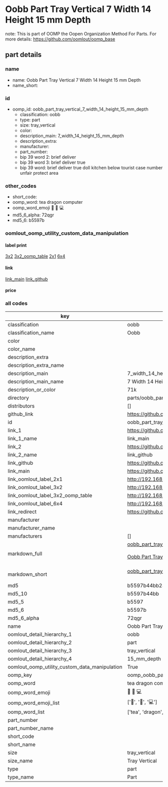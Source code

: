 # Oobb Part Tray Vertical 7 Width 14 Height 15 mm Depth  

note: This is part of OOMP the Oopen Organization Method For Parts. For more details: https://github.com/oomlout/oomp_base

##  part details
  







### name
* name: Oobb Part Tray Vertical 7 Width 14 Height 15 mm Depth
* name_short: 
### id
* oomp_id: oobb_part_tray_vertical_7_width_14_height_15_mm_depth
  * classification: oobb
  * type: part
  * size: tray_vertical
  * color: 
  * description_main: 7_width_14_height_15_mm_depth
  * description_extra: 
  * manufacturer: 
  * part_number: 
  * bip 39 word 2: brief deliver
  * bip 39 word 3: brief deliver true
  * bip 39 word: brief deliver true doll kitchen below tourist case number unfair protect area

### other_codes
* short_code: 
* oomp_word: tea dragon computer
* oomp_word_emoji :tea: :dragon: :computer:
* md5_6_alpha: 72qgr
* md5_6: b5597b






### oomlout_oomp_utility_custom_data_manipulation
#### label print
[3x2](http://192.168.1.245:1112/?label=oomp%2072qgr)
[3x2_oomp_table](http://192.168.1.108:1112/?label=oomp%2072qgr)
[2x1](http://192.168.1.242:1112/?label=oomp%2072qgr)
[6x4](http://192.168.1.55:1112/?label=oomp%2072qgr)    

#### link

[link_main](https://github.com/oomlout/oomlout_oomp_version_1_messy/tree/main/parts/oobb_part_tray_vertical_7_width_14_height_15_mm_depth) [link_github](https://github.com/oomlout/oomlout_oomp_version_1_messy/tree/main/parts/oobb_part_tray_vertical_7_width_14_height_15_mm_depth)                             

#### price







### all codes 
| key | value |  
| --- | --- |  
| classification | oobb |  
| classification_name | Oobb |  
| color |  |  
| color_name |  |  
| description_extra |  |  
| description_extra_name |  |  
| description_main | 7_width_14_height_15_mm_depth |  
| description_main_name | 7 Width 14 Height 15 mm Depth |  
| description_or_color | 71k |  
| directory | parts/oobb_part_tray_vertical_7_width_14_height_15_mm_depth |  
| distributors | [] |  
| github_link | https://github.com/oomlout/oomlout_oomp_part_src/tree/main/parts/oobb_part_tray_vertical_7_width_14_height_15_mm_depth |  
| id | oobb_part_tray_vertical_7_width_14_height_15_mm_depth |  
| link_1 | https://github.com/oomlout/oomlout_oomp_version_1_messy/tree/main/parts/oobb_part_tray_vertical_7_width_14_height_15_mm_depth |  
| link_1_name | link_main |  
| link_2 | https://github.com/oomlout/oomlout_oomp_version_1_messy/tree/main/parts/oobb_part_tray_vertical_7_width_14_height_15_mm_depth |  
| link_2_name | link_github |  
| link_github | https://github.com/oomlout/oomlout_oomp_version_1_messy/tree/main/parts/oobb_part_tray_vertical_7_width_14_height_15_mm_depth |  
| link_main | https://github.com/oomlout/oomlout_oomp_version_1_messy/tree/main/parts/oobb_part_tray_vertical_7_width_14_height_15_mm_depth |  
| link_oomlout_label_2x1 | http://192.168.1.242:1112/?label=oomp%2072qgr |  
| link_oomlout_label_3x2 | http://192.168.1.245:1112/?label=oomp%2072qgr |  
| link_oomlout_label_3x2_oomp_table | http://192.168.1.108:1112/?label=oomp%2072qgr |  
| link_oomlout_label_6x4 | http://192.168.1.55:1112/?label=oomp%2072qgr |  
| link_redirect | https://github.com/oomlout/oomlout_oomp_version_1_messy/tree/main/parts/oobb_part_tray_vertical_7_width_14_height_15_mm_depth |  
| manufacturer |  |  
| manufacturer_name |  |  
| manufacturers | [] |  
| markdown_full | [oobb_part_tray_vertical_7_width_14_height_15_mm_depth](none)<br>[](none)<br>[Oobb Part Tray Vertical 7 Width 14 Height 15 Mm Depth](none)<br><br> |  
| markdown_short | [oobb_part_tray_vertical_7_width_14_height_15_mm_depth](none)<br><br> |  
| md5 | b5597b44bb233cbc533d840bd28e80df |  
| md5_10 | b5597b44bb |  
| md5_5 | b5597 |  
| md5_6 | b5597b |  
| md5_6_alpha | 72qgr |  
| name | Oobb Part Tray Vertical 7 Width 14 Height 15 mm Depth |  
| oomlout_detail_hierarchy_1 | oobb |  
| oomlout_detail_hierarchy_2 | part |  
| oomlout_detail_hierarchy_3 | tray_vertical |  
| oomlout_detail_hierarchy_4 | 15_mm_depth |  
| oomlout_oomp_utility_custom_data_manipulation | True |  
| oomp_key | oomp_oobb_part_tray_vertical_7_width_14_height_15_mm_depth |  
| oomp_word | tea dragon computer |  
| oomp_word_emoji | :tea: :dragon: :computer: |  
| oomp_word_emoji_list | [':tea:', ':dragon:', ':computer:'] |  
| oomp_word_list | ['tea', 'dragon', 'computer'] |  
| part_number |  |  
| part_number_name |  |  
| short_code |  |  
| short_name |  |  
| size | tray_vertical |  
| size_name | Tray Vertical |  
| type | part |  
| type_name | Part |  
